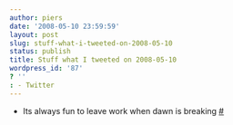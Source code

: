 ```yaml
---
author: piers
date: '2008-05-10 23:59:59'
layout: post
slug: stuff-what-i-tweeted-on-2008-05-10
status: publish
title: Stuff what I tweeted on 2008-05-10
wordpress_id: '87'
? ''
: - Twitter
---
```


  * Its always fun to leave work when dawn is breaking [#](http://twitter.com/pierskarsenbarg/statuses/807754013)

